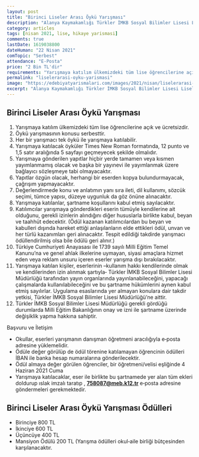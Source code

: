 ```yaml
---
layout: post
title: "Birinci Liseler Arası Öykü Yarışması"
description: "Alanya Kaymakamlığı Türkler İMKB Sosyal Bilimler Lisesi Liseler arası Öykü Yarışması düzenliyor."
category: articles
tags: [nisan 2021, lise, hikaye yarismasi]
comments: true
lastDate: 1619038800    
dateHuman: "22 Nisan 2021"
comTopic: "Serbest"
attendance: "E-Posta"
price: "2 Bin TL'dir"
requirements: "Yarışmaya katılım ülkemizdeki tüm lise öğrencilerine açık ve ücretsizdir."
permalink: "liselerarasi-oyku-yarismasi"
image: "https://edebiyatyarismalari.com/images/2021/nisan/liselerarasi-oyku-yarismasi.jpg"
excerpt: "Alanya Kaymakamlığı Türkler İMKB Sosyal Bilimler Lisesi Liseler arası Öykü Yarışması düzenliyor."
---
```


## Birinci Liseler Arası Öykü Yarışması
1. Yarışmaya katılım ülkemizdeki tüm lise öğrencilerine açık ve ücretsizdir.
2. Öykü yarışmasının konusu serbesttir. 
3. Her bir yarışmacı tek öykü ile yarışmaya katılabilir. 
4. Yarışmaya katılacak öyküler Times New Roman formatında, 12 punto ve 1,5 satır aralığında 5 sayfayı geçmeyecek şekilde olmalıdır. 
5. Yarışmaya gönderilen yapıtlar hiçbir yerde tamamen veya kısmen yayımlanmamış olacak ve başka bir yayınevi ile yayımlanmak üzere bağlayıcı sözleşmeye tabi olmayacaktır. 
6. Yapıtlar özgün olacak, herhangi bir eserden kopya bulundurmayacak, çağrışım yapmayacaktır. 
7. Değerlendirmede konu ve anlatımın yanı sıra ileti, dil kullanımı, sözcük seçimi, tümce yapısı, düzeye uygunluk da göz önüne alınacaktır. 
8. Yarışmaya katılanlar, şartname koşullarını kabul etmiş sayılacaktır. 
9. Katılımcılar yarışmaya gönderdikleri eserin tümüyle kendilerine ait olduğunu, gerekli izinlerin alındığını diğer hususlarla birlikte kabul, beyan ve taahhüt edecektir. (Ödül kazanan katılımcılardan bu beyan ve kabulleri dışında hareket ettiği anlaşılanların elde ettikleri ödül, unvan ve her türlü kazanımları geri alınacaktır. Tespit edildiği takdirde yarışmacı ödüllendirilmiş olsa bile ödülü geri alınır.) 
10. Türkiye Cumhuriyeti Anayasası ile 1739 sayılı Milli Eğitim Temel Kanunu’na ve genel ahlak ilkelerine uymayan, siyasi amaçlara hizmet eden veya reklam unsuru içeren eserler yarışma dışı bırakılacaktır. 
11. Yarışmaya katılan kişiler, eserlerinin –kullanım hakkı kendilerinde olmak ve kendilerinden izin alınmak şartıyla‐ Türkler İMKB Sosyal Bilimler Lisesi Müdürlüğü tarafından yayın organlarında yayınlanabileceğini, yapacağı çalışmalarda kullanılabileceğini ve bu şartname hükümlerini aynen kabul etmiş sayılırlar. Uygulama esaslarında yer almayan konulara dair takdir yetkisi, Türkler İMKB Sosyal Bilimler Lisesi Müdürlüğü’ne aittir. 
12. Türkler İMKB Sosyal Bilimler Lisesi Müdürlüğü gerekli gördüğü durumlarda Milli Eğitim Bakanlığının onay ve izni ile şartname üzerinde değişiklik yapma hakkına sahiptir.

Başvuru ve İletişim  
- Okullar, eserleri yarışmanın danışman öğretmeni aracılığıyla e‐posta adresine yüklemelidir. 
- Ödüle değer görülüp de ödül törenine katılamayan öğrencinin ödülleri İBAN ile banka hesap numaralarına gönderilecektir. 
- Ödül almaya değer görülen öğrenciler, bir öğretmeni/velisi eşliğinde 4 Haziran 2021 Cuma
- Yarışmaya katılacaklar, eser ile birlikte bu şartnamede yer alan tüm ekleri doldurup ıslak imzalı taratıp , **758087@meb.k12.tr** e‐posta adresine göndermeleri gerekmektedir. 

## Birinci Liseler Arası Öykü Yarışması Ödülleri
- Birinciye 800 TL 
- İkinciye 600 TL 
- Üçüncüye 400 TL 
- Mansiyon Ödülü 200 TL (Yarışma ödülleri okul‐aile birliği bütçesinden karşılanacaktır. 